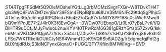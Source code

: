 $START$pgFFSdMt5Q9OleMOsheiYGtLLg0rbMCMziSvgrFXQr+W8TDvkTH4Tglx3WjO8FoWZM7zvrjBuY39FSm4ENpIBjfbul68UV39M6NIFc29tdqSgPlhjc54TInlus30r/qIhIngjURPQNcd+Bhj4EZ/oGg87v1aNOY8PF168q0skWcPMwqRbQ9mYPnJE77r2J4lrOK3f8EwCgA++0WCw07UEbnpO/Lt0Lr07yBsLPvtl/VQDiHTR9uDCtJMJyFwIuoL2nu/KYV4I0TPwRcM6G381gERzYGYsbS72xvG/IskebMsmVKD4KPlQgiA7zYds+3a4ozf/Z0lw7FTiSKhZs1sHtJYSI6IYrg36v8xhlGLFSq7WXTRkeIkOUttC/yNS64Wmmf1DoK9VQ6Sb6jADZg/IrEdgmcfgjPdt2gBUXfdjdRUxjS3ldNCFynxGlqnaC+PUGQ/3FY7Kfiini9M1WiIVg==$END$